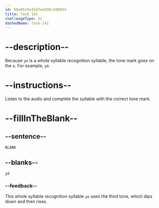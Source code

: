 ```yaml
---
id: 68a05c9e31d7ee936cdd6844
title: Task 141
challengeType: 22
dashedName: task-141
---
```


<!-- (Audio) A: yě -->

# --description--

Because `ye` is a whole syllable recognition syllable, the tone mark goes on the `e`. For example, `yě`.

# --instructions--

Listen to the audio and complete the syllable with the correct tone mark.

# --fillInTheBlank--

## --sentence--

`BLANK`

## --blanks--

`yě`

### --feedback--

This whole syllable recognition syllable `ye` uses the third tone, which dips down and then rises.
